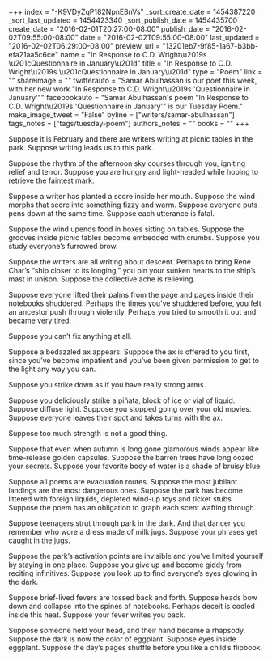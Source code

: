 +++
index = "-K9VDyZqP182NpnE8nVs"
_sort_create_date = 1454387220
_sort_last_updated = 1454423340
_sort_publish_date = 1454435700
create_date = "2016-02-01T20:27:00-08:00"
publish_date = "2016-02-02T09:55:00-08:00"
date = "2016-02-02T09:55:00-08:00"
last_updated = "2016-02-02T06:29:00-08:00"
preview_url = "13201eb7-9f85-1a67-b3bb-efa21aa5c6ce"
name = "In Response to C.D. Wright\u2019s \u201cQuestionnaire in January\u201d"
title = "In Response to C.D. Wright\u2019s \u201cQuestionnaire in January\u201d"
type = "Poem"
link = ""
shareimage = ""
twitterauto = "Samar Abulhassan is our poet this week, with her new work \"In Response to C.D. Wright\u2019s 'Questionnaire in January'\""
facebookauto = "Samar Abulhassan's poem \"In Response to C.D. Wright\u2019s 'Questionnaire in January'\" is our Tuesday Poem."
make_image_tweet = "False"
byline = ["writers/samar-abulhassan"]
tags_notes = ["tags/tuesday-poem"]
authors_notes = ""
books = ""
+++
<p class="prose-poem">Suppose it is February and there are writers writing at picnic tables in the park. Suppose writing leads us to this park. </p>

<p class="prose-poem">Suppose the rhythm of the afternoon sky courses through you, igniting relief and terror. Suppose you are hungry and light-headed while hoping to retrieve the faintest mark.</p>

<p class="prose-poem">Suppose a writer has planted a score inside her mouth. Suppose the wind morphs that score into something fizzy and warm. Suppose everyone puts pens down at the same time. Suppose each utterance is fatal. </p>

<p class="prose-poem">Suppose the wind upends food in boxes sitting on tables. Suppose the grooves inside picnic tables become embedded with crumbs. Suppose you study everyone’s furrowed brow. </p>

<p class="prose-poem">Suppose the writers are all writing about descent. Perhaps to bring Rene Char’s “ship closer to its longing,” you pin your sunken hearts to the ship’s mast in unison. Suppose the collective ache is relieving.</p>

<p class="prose-poem">Suppose everyone lifted their palms from the page and pages inside their notebooks shuddered. Perhaps the times you’ve shuddered before, you felt an ancestor push through violently. Perhaps you tried to smooth it out and became very tired. </p>

<p class="prose-poem">Suppose you can’t fix anything at all. </p>

<p class="prose-poem">Suppose a bedazzled ax appears. Suppose the ax is offered to you first, since you’ve become impatient and you’ve been given permission to get to the light any way you can. </p>

<p class="prose-poem">Suppose you strike down as if you have really strong arms.</p> 

<p class="prose-poem">Suppose you deliciously strike a piñata, block of ice or vial of liquid. Suppose diffuse light. Suppose you stopped going over your old movies. Suppose everyone leaves their spot and takes turns with the ax. </p>

<p class="prose-poem">Suppose too much strength is not a good thing. </p>

<p class="prose-poem">Suppose that even when autumn is long gone glamorous winds appear like time-release golden capsules. Suppose the barren trees have long oozed your secrets. Suppose your favorite body of water is a shade of bruisy blue.</p>

<p class="prose-poem">Suppose all poems are evacuation routes. Suppose the most jubilant landings are the most dangerous ones. Suppose the park has become littered with foreign liquids, depleted wind-up toys and ticket stubs. Suppose the poem has an obligation to graph each scent wafting through. </p>

<p class="prose-poem">Suppose teenagers strut through park in the dark. And that dancer you remember who wore a dress made of milk jugs. Suppose your phrases get caught in the jugs. </p>

<p class="prose-poem">Suppose the park’s activation points are invisible and you’ve limited yourself by staying in one place.  Suppose you give up and become giddy from reciting infinitives. Suppose you look up to find everyone’s eyes glowing in the dark.</p>

<p class="prose-poem">Suppose brief-lived fevers are tossed back and forth. Suppose heads bow down and collapse into the spines of notebooks. Perhaps deceit is cooled inside this heat. Suppose your fever writes you back.</p> 

<p class="prose-poem">Suppose someone held your head, and their hand became a rhapsody. Suppose the dark is now the color of eggplant. Suppose eyes inside eggplant. Suppose the day’s pages shuffle before you like a child’s flipbook.</p> 
